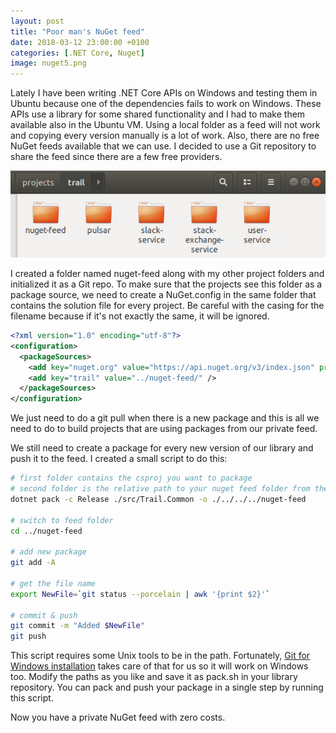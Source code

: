 ```yaml
---
layout: post
title: "Poor man's NuGet feed"
date: 2018-03-12 23:00:00 +0100
categories: [.NET Core, Nuget]
image: nuget5.png
---
```


Lately I have been writing .NET Core APIs on Windows and testing them in Ubuntu because one of the dependencies fails to work on Windows. These APIs use a library for some shared functionality and I had to make them available also in the Ubuntu VM. Using a local folder as a feed will not work and copying every version manually is a lot of work. Also, there are no free NuGet feeds available that we can use. I decided to use a Git repository to share the feed since there are a few free providers.

![Project folders][1]

I created a folder named nuget-feed along with my other project folders and initialized it as a Git repo. To make sure that the projects see this folder as a package source, we need to create a NuGet.config in the same folder that contains the solution file for every project. Be careful with the casing for the filename because if it's not exactly the same, it will be ignored.

```xml
<?xml version="1.0" encoding="utf-8"?>
<configuration>
  <packageSources>
    <add key="nuget.org" value="https://api.nuget.org/v3/index.json" protocolVersion="3" />
    <add key="trail" value="../nuget-feed/" />
  </packageSources>
</configuration>
```

We just need to do a git pull when  there is a new package and this is all we need to do to build projects that are using packages from our private feed.

We still need to create a package for every new version of our library and push it to the feed. I created a small script to do this:

```bash
# first folder contains the csproj you want to package
# second folder is the relative path to your nuget feed folder from the library folder
dotnet pack -c Release ./src/Trail.Common -o ./../../../nuget-feed

# switch to feed folder
cd ../nuget-feed

# add new package
git add -A

# get the file name
export NewFile=`git status --porcelain | awk '{print $2}'`

# commit & push
git commit -m "Added $NewFile"
git push
```

This script requires some Unix tools to be in the path. Fortunately, [Git for Windows installation][2] takes care of that for us so it will work on Windows too. Modify the paths as you like and save it as pack.sh in your library repository. You can pack and push your package in a single step by running this script.

Now you have a private NuGet feed with zero costs.

[1]: /assets/img/trail.png
[2]: https://epsil.github.io/blog/2016/04/20/